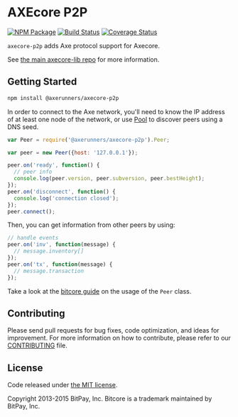 AXEcore P2P
=======

[![NPM Package](https://img.shields.io/npm/v/@axerunners/axecore-p2p.svg?style=flat-square)](https://www.npmjs.org/package/@axerunners/axecore-p2p)
[![Build Status](https://img.shields.io/travis/axerunners/axecore-p2p.svg?branch=master&style=flat-square)](https://travis-ci.org/axerunners/axecore-p2p)
[![Coverage Status](https://img.shields.io/coveralls/axerunners/axecore-p2p.svg?style=flat-square)](https://coveralls.io/r/axerunners/axecore-p2p?branch=master)

`axecore-p2p` adds Axe protocol support for Axecore.

See [the main axecore-lib repo](https://github.com/axerunners/axecore-lib) for more information.

## Getting Started

```sh
npm install @axerunners/axecore-p2p
```
In order to connect to the Axe network, you'll need to know the IP address of at least one node of the network, or use [Pool](/docs/pool.md) to discover peers using a DNS seed.

```javascript
var Peer = require('@axerunners/axecore-p2p').Peer;

var peer = new Peer({host: '127.0.0.1'});

peer.on('ready', function() {
  // peer info
  console.log(peer.version, peer.subversion, peer.bestHeight);
});
peer.on('disconnect', function() {
  console.log('connection closed');
});
peer.connect();
```

Then, you can get information from other peers by using:

```javascript
// handle events
peer.on('inv', function(message) {
  // message.inventory[]
});
peer.on('tx', function(message) {
  // message.transaction
});
```

Take a look at the [bitcore guide](http://bitcore.io/guide/peer.html) on the usage of the `Peer` class.

## Contributing

Please send pull requests for bug fixes, code optimization, and ideas for improvement. For more information on how to contribute, please refer to our [CONTRIBUTING](https://github.com/axerunners/axecore-p2p/blob/master/CONTRIBUTING.md) file.

## License

Code released under [the MIT license](https://github.com/axerunners/axecore/blob/master/LICENSE).

Copyright 2013-2015 BitPay, Inc. Bitcore is a trademark maintained by BitPay, Inc.
